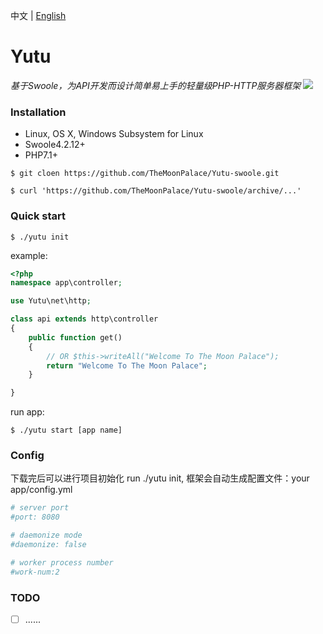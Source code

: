 中文 | [English](./README-EN.md)

Yutu
====
*基于Swoole，为API开发而设计简单易上手的轻量级PHP-HTTP服务器框架*
![](./moon/yutu.png)

### Installation
- Linux, OS X, Windows Subsystem for Linux
- Swoole4.2.12+
- PHP7.1+
```git
$ git cloen https://github.com/TheMoonPalace/Yutu-swoole.git
```
```sybase
$ curl 'https://github.com/TheMoonPalace/Yutu-swoole/archive/...'
```

### Quick start
```sybase
$ ./yutu init
```
example:
```php
<?php
namespace app\controller;

use Yutu\net\http;

class api extends http\controller
{
    public function get()
    {
        // OR $this->writeAll("Welcome To The Moon Palace");
        return "Welcome To The Moon Palace";
    }

}
```
run app: 
```
$ ./yutu start [app name]
```

### Config
下载完后可以进行项目初始化 run ./yutu init, 框架会自动生成配置文件：your app/config.yml
```yaml
# server port
#port: 8080

# daemonize mode
#daemonize: false

# worker process number
#work-num:2
```

### TODO
- [ ] ......